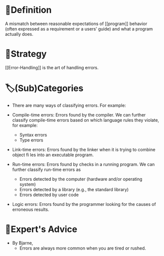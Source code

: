 # 📝Definition
A mismatch between reasonable expectations of [[program]] behavior (often expressed as a requirement or a users’ guide) and what a program actually does.

# 🏹Strategy
[[Error-Handling]] is the art of handling errors.

# 🏷(Sub)Categories
- There are many ways of classifying errors. For example:
- Compile-time errors: Errors found by the compiler. We can further classify compile-time errors based on which language rules they violate, for example:
    - Syntax errors
    - Type errors
    
- Link-time errors: Errors found by the linker when it is trying to combine object fi les into an executable program.
- Run-time errors: Errors found by checks in a running program. We can further classify run-time errors as
    - Errors detected by the computer (hardware and/or operating system)
    - Errors detected by a library (e.g., the standard library)
    - Errors detected by user code
    
- Logic errors: Errors found by the programmer looking for the causes of erroneous results.

# 🥼Expert's Advice
- By Bjarne,
    - Errors are always more common when you are tired or rushed.
    